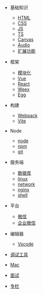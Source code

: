 - 基础知识
  - [HTML](/docs/base/html)
  - [CSS](/docs/base/css)
  - [JS](/docs/base/js)
  - [TS](/docs/base/ts)
  - [Canvas](/docs/base/canvas)
  - [Audio](/docs/base/audio)
  - [扩展功能](/docs/base/ex)
  
- 框架
  - [模块化](/docs/frame/module)
  - [Vue](/docs/frame/vue/index)
  - [React](/docs/frame/react/index)
  - [Weex](/docs/frame/weex/index)
  - [Egg](/docs/frame/egg/index)

- 构建
  - [Webpack](/docs/build/Webpack/index)
  - [Vite](/docs/build/Vite)

- Node
  - [node](/docs/node/index)
  - [npm](/docs/node/npm/index)
  - [git](/docs/node/git/index)
  
- 服务端
  - [数据库](/docs/server/database/index)
  - [linux](/docs/server/linux/index)
  - [network](/docs/server/network/index)
  - [nginx](/docs/server/nginx/index)
  - [shell](/docs/server/shell/index)

- 平台
  - [微信](/docs/platform/Wx)
  - [企业微信](/docs/platform/qyWx)
  
- 编辑器
  - [Vscode](/docs/editor/vscode/index)
  
- [调试工具](/docs/build/debug)
  
- [Mac](/docs/mac/index)
  
- [面试](/dcos/interview/index)

- [专栏](/docs/question/index)
